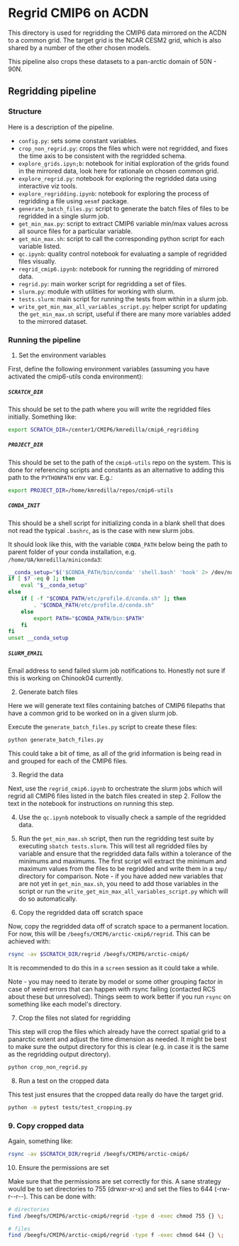 # Regrid CMIP6 on ACDN

This directory is used for regridding the CMIP6 data mirrored on the ACDN to a common grid. The target grid is the NCAR CESM2 grid, which is also shared by a number of the other chosen models.

This pipeline also crops these datasets to a pan-arctic domain of 50N - 90N. 

## Regridding pipeline

### Structure

Here is a description of the pipeline.

* `config.py`: sets some constant variables.
* `crop_non_regrid.py`: crops the files which were not regridded, and fixes the time axis to be consistent with the regridded schema.
* `explore_grids.ipyn;b`: notebook for initial exploration of the grids found in the mirrored data, look here for rationale on chosen common grid. 
* `explore_regrid.py`: notebook for exploring the regridded data using interactive viz tools. 
* `explore_regridding.ipynb`: notebook for exploring the process of regridding a file using `xesmf` package.
* `generate_batch_files.py`: script to generate the batch files of files to be regridded in a single slurm job.
* `get_min_max.py`: script to extract CMIP6 variable min/max values across all source files for a particular variable.
* `get_min_max.sh`: script to call the corresponding python script for each variable listed. 
* `qc.ipynb`: quality control notebook for evaluating a sample of regridded files visually. 
* `regrid_cmip6.ipynb`: notebook for running the regridding of mirrored data.
* `regrid.py`: main worker script for regridding a set of files. 
* `slurm.py`: module with utilities for working with slurm.
* `tests.slurm`: main script for running the tests from within in a slurm job. 
* `write_get_min_max_all_variables_script.py`: helper script for updating the `get_min_max.sh` script, useful if there are many more variables added to the mirrored dataset. 

### Running the pipeline

1. Set the environment variables

First, define the following environment variables (assuming you have activated the cmip6-utils conda environment):

##### `SCRATCH_DIR`

This should be set to the path where you will write the regridded files initially. Something like:

```sh
export SCRATCH_DIR=/center1/CMIP6/kmredilla/cmip6_regridding
```

##### `PROJECT_DIR`

This should be set to the path of the `cmip6-utils` repo on the system. This is done for referencing scripts and constants as an alternative to adding this path to the `PYTHONPATH` env var. E.g.:

```sh
export PROJECT_DIR=/home/kmredilla/repos/cmip6-utils
``` 

##### `CONDA_INIT`

This should be a shell script for initializing conda in a blank shell that does not read the typical `.bashrc`, as is the case with new slurm jobs.

It should look like this, with the variable `CONDA_PATH` below being the path to parent folder of your conda installation, e.g. `/home/UA/kmredilla/miniconda3`:

```sh
__conda_setup="$('$CONDA_PATH/bin/conda' 'shell.bash' 'hook' 2> /dev/null)"
if [ $? -eq 0 ]; then
    eval "$__conda_setup"
else
    if [ -f "$CONDA_PATH/etc/profile.d/conda.sh" ]; then
        . "$CONDA_PATH/etc/profile.d/conda.sh"
    else
        export PATH="$CONDA_PATH/bin:$PATH"
    fi
fi
unset __conda_setup
```

##### `SLURM_EMAIL`

Email address to send failed slurm job notifications to. Honestly not sure if this is working on Chinook04 currently.

2. Generate batch files

Here we will generate text files containing batches of CMIP6 filepaths that have a common grid to be worked on in a given slurm job. 

Execute the `generate_batch_files.py` script to create these files:

```sh
python generate_batch_files.py
```

This could take a bit of time, as all of the grid information is being read in and grouped for each of the CMIP6 files. 

3. Regrid the data

Next, use the `regrid_cmip6.ipynb` to orchestrate the slurm jobs which will regrid all CMIP6 files listed in the batch files created in step 2. Follow the text in the notebook for instructions on running this step. 

4. Use the `qc.ipynb` notebook to visually check a sample of the regridded data.

5. Run the `get_min_max.sh` script, then run the regridding test suite by executing `sbatch tests.slurm`. This will test all regridded files by variable and ensure that the regridded data falls within a tolerance of the minimums and maximums. The first script will extract the minimum and maximum values from the files to be regridded and write them in a `tmp/` directory for comparison. Note - if you have added new variables that are not yet in `get_min_max.sh`, you need to add those variables in the script or run the `write_get_min_max_all_variables_script.py` which will do so automatically.

6. Copy the regridded data off scratch space

Now, copy the regridded data off of scratch space to a permanent location. For now, this will be `/beegfs/CMIP6/arctic-cmip6/regrid`. This can be achieved with:

```sh
rsync -av $SCRATCH_DIR/regrid /beegfs/CMIP6/arctic-cmip6/
```

It is recommended to do this in a `screen` session as it could take a while. 

Note - you may need to iterate by model or some other grouping factor in case of weird errors that can happen with rsync failing (contacted RCS about these but unresolved). Things seem to work better if you run `rsync` on something like each model's directory. 

7. Crop the files not slated for regridding

This step will crop the files which already have the correct spatial grid to a panarctic extent and adjust the time dimension as needed.
It might be best to make sure the output directory for this is clear (e.g. in case it is the same as the regridding output directory).

```sh
python crop_non_regrid.py
```

8. Run a test on the cropped data

This test just ensures that the cropped data really do have the target grid. 

```sh
python -m pytest tests/test_cropping.py
```

### 9. Copy cropped data

Again, something like:

```sh
rsync -av $SCRATCH_DIR/regrid /beegfs/CMIP6/arctic-cmip6/
```

10. Ensure the permissions are set

Make sure that the permissions are set correctly for this. A sane strategy would be to set directories to 755 (drwxr-xr-x) and set the files to 644 (-rw-r--r--). This can be done with:

```sh
# directories
find /beegfs/CMIP6/arctic-cmip6/regrid -type d -exec chmod 755 {} \;

# files
find /beegfs/CMIP6/arctic-cmip6/regrid -type f -exec chmod 644 {} \;
```
